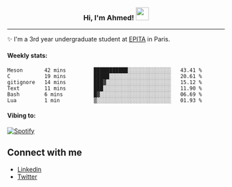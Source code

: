 <!-- Heading -->
<h3 align="center"> Hi, I'm Ahmed! <img src = "https://raw.githubusercontent.com/MartinHeinz/MartinHeinz/master/wave.gif" width = 30px></h3>

<!-- About section -->
---
✨ I'm a 3rd year undergraduate student at <a href="https://www.epita.fr/en/">EPITA</a> in Paris.

<h4 align ="left"> Weekly stats: </h4>

<!--START_SECTION:waka-->

```text
Meson       42 mins         ███████████░░░░░░░░░░░░░░   43.41 %
C           19 mins         █████░░░░░░░░░░░░░░░░░░░░   20.61 %
gitignore   14 mins         ███▓░░░░░░░░░░░░░░░░░░░░░   15.12 %
Text        11 mins         ███░░░░░░░░░░░░░░░░░░░░░░   11.90 %
Bash        6 mins          █▓░░░░░░░░░░░░░░░░░░░░░░░   06.69 %
Lua         1 min           ▒░░░░░░░░░░░░░░░░░░░░░░░░   01.93 %
```

<!--END_SECTION:waka-->

<!-- [![Ahmed's GitHub stats](https://github-readme-stats.vercel.app/api?username=ahmedhassayoune)](https://github.com/anuraghazra/github-readme-stats) -->

<h4 align ="left">Vibing to:</h4>

[![Spotify](https://novatorem-ten-lyart.vercel.app/api/spotify)](https://open.spotify.com/user/31knevkvll66tzc3gqtoi6ngjbre)

<!-- Connect section -->

## Connect with me
  * <a href="https://www.linkedin.com/in/ahmed-hassayoune-6a10ba251/">Linkedin</a>
  * <a href="https://twitter.com/Ahmedhassaaa">Twitter</a>

<!-- Connect section: END -->
